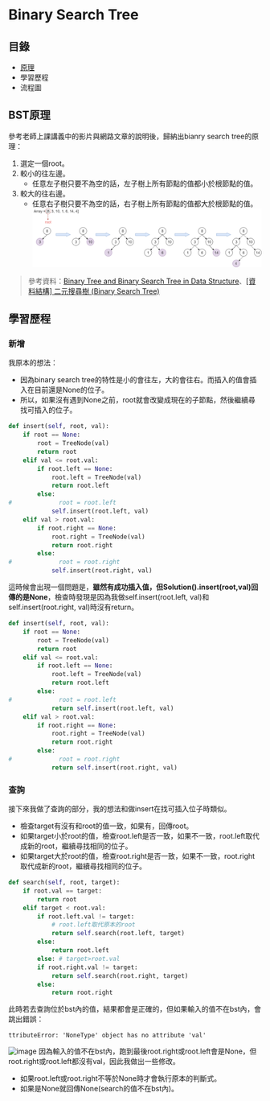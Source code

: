 # Binary Search Tree
## 目錄
* [原理](https://github.com/HTY62006/MyLearningNote/blob/master/HW3/Binary_Search_Tree%E6%B5%81%E7%A8%8B%E5%9C%96%E3%80%81%E5%AD%B8%E7%BF%92%E6%AD%B7%E7%A8%8B%E8%88%87BST%E5%8E%9F%E7%90%86.md#bst%E5%8E%9F%E7%90%86)
* 學習歷程
* 流程圖
## BST原理
參考老師上課講義中的影片與網路文章的說明後，歸納出bianry search tree的原理：
1. 選定一個root。
2. 較小的往左邊。
   * 任意左子樹只要不為空的話，左子樹上所有節點的值都小於根節點的值。
3. 較大的往右邊。
   * 任意右子樹只要不為空的話，右子樹上所有節點的值都大於根節點的值。
![image](https://github.com/HTY62006/MyLearningNote/blob/master/large_image/BST01.png)
> 參考資料：[Binary Tree and Binary Search Tree in Data Structure](https://www.youtube.com/watch?v=7vw2iIdqHlM&feature=emb_title)、[[資料結構] 二元搜尋樹 (Binary Search Tree)](https://ithelp.ithome.com.tw/articles/10205875)

## 學習歷程
### 新增
我原本的想法：
* 因為binary search tree的特性是小的會往左，大的會往右。而插入的值會插入在目前還是None的位子。
* 所以，如果沒有遇到None之前，root就會改變成現在的子節點，然後繼續尋找可插入的位子。
```Python
def insert(self, root, val):
    if root == None:
        root = TreeNode(val)
        return root
    elif val <= root.val:
        if root.left == None:
            root.left = TreeNode(val)
            return root.left
        else:
#             root = root.left
            self.insert(root.left, val)                
    elif val > root.val:
        if root.right == None:
            root.right = TreeNode(val)
            return root.right
        else:
#             root = root.right
            self.insert(root.right, val)
```
這時候會出現一個問題是，**雖然有成功插入值，但Solution().insert(root,val)回傳的是None**，檢查時發現是因為我做self.insert(root.left, val)和self.insert(root.right, val)時沒有return。
```Python
def insert(self, root, val):
    if root == None:
        root = TreeNode(val)
        return root
    elif val <= root.val:
        if root.left == None:
            root.left = TreeNode(val)
            return root.left
        else:
#             root = root.left
            return self.insert(root.left, val)                
    elif val > root.val:
        if root.right == None:
            root.right = TreeNode(val)
            return root.right
        else:
#             root = root.right
            return self.insert(root.right, val)
```
### 查詢
接下來我做了查詢的部分，我的想法和做insert在找可插入位子時類似。
* 檢查target有沒有和root的值一致，如果有，回傳root。
* 如果target小於root的值，檢查root.left是否一致，如果不一致，root.left取代成新的root，繼續尋找相同的位子。
* 如果target大於root的值，檢查root.right是否一致，如果不一致，root.right取代成新的root，繼續尋找相同的位子。
```Python
def search(self, root, target):
    if root.val == target:
        return root
    elif target < root.val:
        if root.left.val != target:
            # root.left取代原本的root
            return self.search(root.left, target)
        else:
            return root.left
        else: # target>root.val
        if root.right.val != target:
            return self.search(root.right, target)
        else:
            return root.right
```
此時若去查詢位於bst內的值，結果都會是正確的，但如果輸入的值不在bst內，會跳出錯誤：
```Text
ttributeError: 'NoneType' object has no attribute 'val'
```
![image](https://images.plurk.com/3HhpVgW223uHjHHklImjLL.png)
因為輸入的值不在bst內，跑到最後root.right或root.left會是None，但root.right或root.left都沒有val，因此我做出一些修改。
* 如果root.left或root.right不等於None時才會執行原本的判斷式。
* 如果是None就回傳None(search的值不在bst內)。
